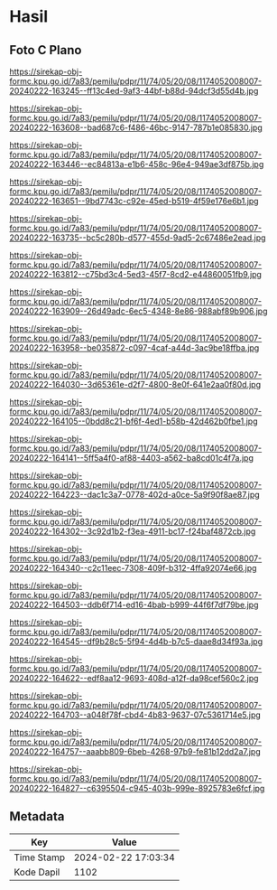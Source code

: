 # Hasil

## Foto C Plano

https://sirekap-obj-formc.kpu.go.id/7a83/pemilu/pdpr/11/74/05/20/08/1174052008007-20240222-163245--ff13c4ed-9af3-44bf-b88d-94dcf3d55d4b.jpg

https://sirekap-obj-formc.kpu.go.id/7a83/pemilu/pdpr/11/74/05/20/08/1174052008007-20240222-163608--bad687c6-f486-46bc-9147-787b1e085830.jpg

https://sirekap-obj-formc.kpu.go.id/7a83/pemilu/pdpr/11/74/05/20/08/1174052008007-20240222-163446--ec84813a-e1b6-458c-96e4-949ae3df875b.jpg

https://sirekap-obj-formc.kpu.go.id/7a83/pemilu/pdpr/11/74/05/20/08/1174052008007-20240222-163651--9bd7743c-c92e-45ed-b519-4f59e176e6b1.jpg

https://sirekap-obj-formc.kpu.go.id/7a83/pemilu/pdpr/11/74/05/20/08/1174052008007-20240222-163735--bc5c280b-d577-455d-9ad5-2c67486e2ead.jpg

https://sirekap-obj-formc.kpu.go.id/7a83/pemilu/pdpr/11/74/05/20/08/1174052008007-20240222-163812--c75bd3c4-5ed3-45f7-8cd2-e44860051fb9.jpg

https://sirekap-obj-formc.kpu.go.id/7a83/pemilu/pdpr/11/74/05/20/08/1174052008007-20240222-163909--26d49adc-6ec5-4348-8e86-988abf89b906.jpg

https://sirekap-obj-formc.kpu.go.id/7a83/pemilu/pdpr/11/74/05/20/08/1174052008007-20240222-163958--be035872-c097-4caf-a44d-3ac9be18ffba.jpg

https://sirekap-obj-formc.kpu.go.id/7a83/pemilu/pdpr/11/74/05/20/08/1174052008007-20240222-164030--3d65361e-d2f7-4800-8e0f-641e2aa0f80d.jpg

https://sirekap-obj-formc.kpu.go.id/7a83/pemilu/pdpr/11/74/05/20/08/1174052008007-20240222-164105--0bdd8c21-bf6f-4ed1-b58b-42d462b0fbe1.jpg

https://sirekap-obj-formc.kpu.go.id/7a83/pemilu/pdpr/11/74/05/20/08/1174052008007-20240222-164141--5ff5a4f0-af88-4403-a562-ba8cd01c4f7a.jpg

https://sirekap-obj-formc.kpu.go.id/7a83/pemilu/pdpr/11/74/05/20/08/1174052008007-20240222-164223--dac1c3a7-0778-402d-a0ce-5a9f90f8ae87.jpg

https://sirekap-obj-formc.kpu.go.id/7a83/pemilu/pdpr/11/74/05/20/08/1174052008007-20240222-164302--3c92d1b2-f3ea-4911-bc17-f24baf4872cb.jpg

https://sirekap-obj-formc.kpu.go.id/7a83/pemilu/pdpr/11/74/05/20/08/1174052008007-20240222-164340--c2c11eec-7308-409f-b312-4ffa92074e66.jpg

https://sirekap-obj-formc.kpu.go.id/7a83/pemilu/pdpr/11/74/05/20/08/1174052008007-20240222-164503--ddb6f714-ed16-4bab-b999-44f6f7df79be.jpg

https://sirekap-obj-formc.kpu.go.id/7a83/pemilu/pdpr/11/74/05/20/08/1174052008007-20240222-164545--df9b28c5-5f94-4d4b-b7c5-daae8d34f93a.jpg

https://sirekap-obj-formc.kpu.go.id/7a83/pemilu/pdpr/11/74/05/20/08/1174052008007-20240222-164622--edf8aa12-9693-408d-a12f-da98cef560c2.jpg

https://sirekap-obj-formc.kpu.go.id/7a83/pemilu/pdpr/11/74/05/20/08/1174052008007-20240222-164703--a048f78f-cbd4-4b83-9637-07c5361714e5.jpg

https://sirekap-obj-formc.kpu.go.id/7a83/pemilu/pdpr/11/74/05/20/08/1174052008007-20240222-164757--aaabb809-6beb-4268-97b9-fe81b12dd2a7.jpg

https://sirekap-obj-formc.kpu.go.id/7a83/pemilu/pdpr/11/74/05/20/08/1174052008007-20240222-164827--c6395504-c945-403b-999e-8925783e6fcf.jpg


## Metadata

| Key        | Value               |
| ---------- | ------------------- |
| Time Stamp | 2024-02-22 17:03:34 |
| Kode Dapil | 1102                |



